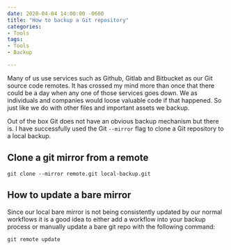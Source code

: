 ```yaml
---
date: 2020-04-04 14:00:00 -0600
title: "How to backup a Git repository"
categories:
- Tools
tags:
- Tools
- Backup

---
```


Many of us use services such as Github, Gitlab and Bitbucket as our Git source code remotes. It has crossed my mind more than once that there could be a day when any one of those services goes down. We as individuals and companies would loose valuable code if that happened. So just like we do with other files and important assets we backup.

Out of the box Git does not have an obvious backup mechanism but there is. I have successfully used the Git `--mirror` flag to clone a Git repository to a local backup.

## Clone a git mirror from a remote

    git clone --mirror remote.git local-backup.git

## How to update a bare mirror

Since our local bare mirror is not being consistently updated by our normal workflows it is a good idea to either add a workflow into your backup process or manually update a bare git repo with the following command:

    git remote update
